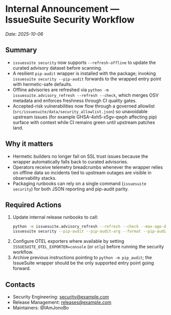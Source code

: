 # Internal Announcement — IssueSuite Security Workflow

_Date: 2025-10-06_

## Summary

- `issuesuite security` now supports `--refresh-offline` to update the curated advisory dataset before scanning.
- A resilient `pip-audit` wrapper is installed with the package; invoking `issuesuite security --pip-audit` forwards to the wrapped entry point with hermetic-safe defaults.
- Offline advisories are refreshed via `python -m issuesuite.advisory_refresh --refresh --check`, which merges OSV metadata and enforces freshness through CI quality gates.
- Accepted-risk vulnerabilities now flow through a governed allowlist (`src/issuesuite/data/security_allowlist.json`) so unavoidable upstream issues (for example GHSA-4xh5-x5gv-qwph affecting pip) surface with context while CI remains green until upstream patches land.

## Why it matters

- Hermetic builders no longer fail on SSL trust issues because the wrapper automatically falls back to curated advisories.
- Operators receive telemetry breadcrumbs whenever the wrapper relies on offline data so incidents tied to upstream outages are visible in observability stacks.
- Packaging runbooks can rely on a single command (`issuesuite security`) for both JSON reporting and pip-audit parity.

## Required Actions

1. Update internal release runbooks to call:
   ```bash
   python -m issuesuite.advisory_refresh --refresh --check --max-age-days 30
   issuesuite security --pip-audit --pip-audit-arg --format --pip-audit-arg json
   ```
2. Configure OTEL exporters where available by setting `ISSUESUITE_OTEL_EXPORTER=console` (or `otlp`) before running the security workflow.
3. Archive previous instructions pointing to `python -m pip_audit`; the IssueSuite wrapper should be the only supported entry point going forward.

## Contacts

- Security Engineering: security@example.com
- Release Management: releases@example.com
- Maintainers: @IAmJonoBo
